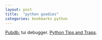 ```yaml
---
layout: post
title:  "python goodies"
categories: bookmarks python
---
```


[Pubdb:](https://pypi.python.org/pypi/pudb) tui debugger.
[Python Tips and Traps](https://www.airpair.com/python/posts/python-tips-and-traps).
